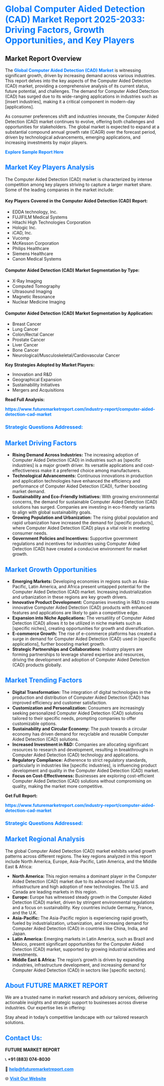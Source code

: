 <h1 style="color: #007BFF;">Global Computer Aided Detection (CAD) Market Report 2025-2033: Driving Factors, Growth Opportunities, and Key Players</h1>

<section id="overview">
<h2>Market Report Overview</h2>
<p>The <a href="https://www.futuremarketreport.com/industry-report/computer-aided-detection-cad-market" style="color: #007BFF; text-decoration: none;"><strong>Global Computer Aided Detection (CAD) Market</strong></a> is witnessing significant growth, driven by increasing demand across various industries. This report delves into the key aspects of the Computer Aided Detection (CAD) market, providing a comprehensive analysis of its current status, future potential, and challenges. The demand for Computer Aided Detection (CAD) has surged due to its wide-ranging applications in industries such as [insert industries], making it a critical component in modern-day [applications].</p>
<p>As consumer preferences shift and industries innovate, the Computer Aided Detection (CAD) market continues to evolve, offering both challenges and opportunities for stakeholders. The global market is expected to expand at a substantial compound annual growth rate (CAGR) over the forecast period, driven by technological advancements, emerging applications, and increasing investments by major players.</p>
</section>

<section id="overview">
<p><a href="https://www.futuremarketreport.com/request-sample/reportId=62662" style="color: #007BFF; text-decoration: none;"><strong>Explore Sample Report Here</strong></a></p>
</section>

<section id="key-players">
<h2 style="color: #007BFF;">Market Key Players Analysis</h2>
<p>The Computer Aided Detection (CAD) market is characterized by intense competition among key players striving to capture a larger market share. Some of the leading companies in the market include:</p>
<h4>Key Players Covered in the Computer Aided Detection (CAD) Report:</h4>
<ul><li>EDDA technology, Inc.</li><li>FUJIFILM Medical Systems</li><li>Hitachi High Technologies Corporation</li><li>Hologic Inc.</li><li>iCAD, Inc.</li><li>Vucomp</li><li>McKesson Corporation</li><li>Philips Healthcare</li><li>Siemens Healthcare</li><li>Canon Medical Systems</li></ul>
<h4>Computer Aided Detection (CAD) Market Segmentation by Type:</h4>
<ul><li>X-Ray Imaging</li><li>Computed Tomography</li><li>Ultrasound Imaging</li><li>Magnetic Resonance</li><li>Nuclear Medicine Imaging</li></ul>

<h4>Computer Aided Detection (CAD) Market Segmentation by Application:</h4>
<ul><li>Breast Cancer</li><li>Lung Cancer</li><li>Colon/Rectal Cancer</li><li>Prostate Cancer</li><li>Liver Cancer</li><li>Bone Cancer</li><li>Neurological/Musculoskeletal/Cardiovascular Cancer</li></ul>
<p><strong>Key Strategies Adopted by Market Players:</strong></p>
<ul>
<li>Innovation and R&D</li>
<li>Geographical Expansion</li>
<li>Sustainability Initiatives</li>
<li>Mergers and Acquisitions</li>
</ul>
</section>

<section>
<p><strong>Read Full Analysis: </strong></p><a href="https://www.futuremarketreport.com/industry-report/computer-aided-detection-cad-market" style="color: #007BFF; text-decoration: none;"><strong>https://www.futuremarketreport.com/industry-report/computer-aided-detection-cad-market</strong></a>
<h3 style="color: #007BFF;">Strategic Questions Addressed:</h3>
</section>

<section id="driving-factors">
<h2 style="color: #007BFF;">Market Driving Factors</h2>
<ul>
<li><strong>Rising Demand Across Industries:</strong> The increasing adoption of Computer Aided Detection (CAD) in industries such as [specific industries] is a major growth driver. Its versatile applications and cost-effectiveness make it a preferred choice among manufacturers.</li>
<li><strong>Technological Advancements:</strong> Continuous innovations in production and application technologies have enhanced the efficiency and performance of Computer Aided Detection (CAD), further boosting market demand.</li>
<li><strong>Sustainability and Eco-Friendly Initiatives:</strong> With growing environmental concerns, the demand for sustainable Computer Aided Detection (CAD) solutions has surged. Companies are investing in eco-friendly variants to align with global sustainability goals.</li>
<li><strong>Growing Population and Urbanization:</strong> The rising global population and rapid urbanization have increased the demand for [specific products], where Computer Aided Detection (CAD) plays a vital role in meeting consumer needs.</li>
<li><strong>Government Policies and Incentives:</strong> Supportive government regulations and incentives for industries using Computer Aided Detection (CAD) have created a conducive environment for market growth.</li>
</ul>
</section>

<section id="growth-opportunities">
<h2 style="color: #007BFF;">Market Growth Opportunities</h2>
<ul>
<li><strong>Emerging Markets:</strong> Developing economies in regions such as Asia-Pacific, Latin America, and Africa present untapped potential for the Computer Aided Detection (CAD) market. Increasing industrialization and urbanization in these regions are key growth drivers.</li>
<li><strong>Innovative Product Development:</strong> Companies investing in R&D to create innovative Computer Aided Detection (CAD) products with enhanced features and applications are likely to gain a competitive edge.</li>
<li><strong>Expansion into Niche Applications:</strong> The versatility of Computer Aided Detection (CAD) allows it to be utilized in niche markets such as [specific niches], creating opportunities for growth and diversification.</li>
<li><strong>E-commerce Growth:</strong> The rise of e-commerce platforms has created a surge in demand for Computer Aided Detection (CAD) used in [specific applications], further boosting market growth.</li>
<li><strong>Strategic Partnerships and Collaborations:</strong> Industry players are forming partnerships to leverage shared expertise and resources, driving the development and adoption of Computer Aided Detection (CAD) products globally.</li>
</ul>
</section>

<section id="trending-factors">
<h2 style="color: #007BFF;">Market Trending Factors</h2>
<ul>
<li><strong>Digital Transformation:</strong> The integration of digital technologies in the production and distribution of Computer Aided Detection (CAD) has improved efficiency and customer satisfaction.</li>
<li><strong>Customization and Personalization:</strong> Consumers are increasingly seeking personalized Computer Aided Detection (CAD) solutions tailored to their specific needs, prompting companies to offer customizable options.</li>
<li><strong>Sustainability and Circular Economy:</strong> The push towards a circular economy has driven demand for recyclable and reusable Computer Aided Detection (CAD) solutions.</li>
<li><strong>Increased Investment in R&D:</strong> Companies are allocating significant resources to research and development, resulting in breakthroughs in Computer Aided Detection (CAD) technology and applications.</li>
<li><strong>Regulatory Compliance:</strong> Adherence to strict regulatory standards, particularly in industries like [specific industries], is influencing product development and quality in the Computer Aided Detection (CAD) market.</li>
<li><strong>Focus on Cost-Effectiveness:</strong> Businesses are exploring cost-efficient Computer Aided Detection (CAD) solutions without compromising on quality, making the market more competitive.</li>
</ul>
</section>

<section>
<p><strong>Get Full Report: </strong></p><a href="https://www.futuremarketreport.com/industry-report/computer-aided-detection-cad-market" style="color: #007BFF; text-decoration: none;"><strong>https://www.futuremarketreport.com/industry-report/computer-aided-detection-cad-market</strong></a>
<h3 style="color: #007BFF;">Strategic Questions Addressed:</h3>
</section>


<section id="regional-analysis">
<h2 style="color: #007BFF;">Market Regional Analysis</h2>
<p>The global Computer Aided Detection (CAD) market exhibits varied growth patterns across different regions. The key regions analyzed in this report include North America, Europe, Asia-Pacific, Latin America, and the Middle East & Africa:</p>
<ul>
<li><strong>North America:</strong> This region remains a dominant player in the Computer Aided Detection (CAD) market due to its advanced industrial infrastructure and high adoption of new technologies. The U.S. and Canada are leading markets in this region.</li>
<li><strong>Europe:</strong> Europe has witnessed steady growth in the Computer Aided Detection (CAD) market, driven by stringent environmental regulations and a focus on sustainability. Key countries include Germany, France, and the U.K.</li>
<li><strong>Asia-Pacific:</strong> The Asia-Pacific region is experiencing rapid growth, fueled by industrialization, urbanization, and increasing demand for Computer Aided Detection (CAD) in countries like China, India, and Japan.</li>
<li><strong>Latin America:</strong> Emerging markets in Latin America, such as Brazil and Mexico, present significant opportunities for the Computer Aided Detection (CAD) market, supported by growing industrial activities and investments.</li>
<li><strong>Middle East & Africa:</strong> The region’s growth is driven by expanding industries, infrastructure development, and increasing demand for Computer Aided Detection (CAD) in sectors like [specific sectors].</li>
</ul>
</section>

<footer>
<h2 style="color: #007BFF;">About FUTURE MARKET REPORT</h2>
<p>We are a trusted name in market research and advisory services, delivering actionable insights and strategic support to businesses across diverse industries. Our expertise lies in offering:</p>

<p>Stay ahead in today’s competitive landscape with our tailored research solutions.</p>

<h2 style="color: #007BFF;">Contact Us:</h2>
<p><strong>FUTURE MARKET REPORT</strong></p>
<p>📞 <strong>+91 (883) 074-8030</strong></p>
<p>📧 <strong><a href="mailto:help@futuremarketreport.com" style="color: #007BFF;">help@futuremarketreport.com</a></strong></p>
<p>🌐 <strong><a href="https://www.futuremarketreport.com/" style="color: #007BFF;">Visit Our Website</a></strong></p>
</footer>